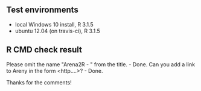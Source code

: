 ## Test environments
* local Windows 10 install, R 3.1.5
* ubuntu 12.04 (on travis-ci), R 3.1.5

## R CMD check result

Please omit the name "Arena2R - " from the title. - Done.
Can you add a link to Areny in the form <http....>? - Done.

Thanks for the comments!

